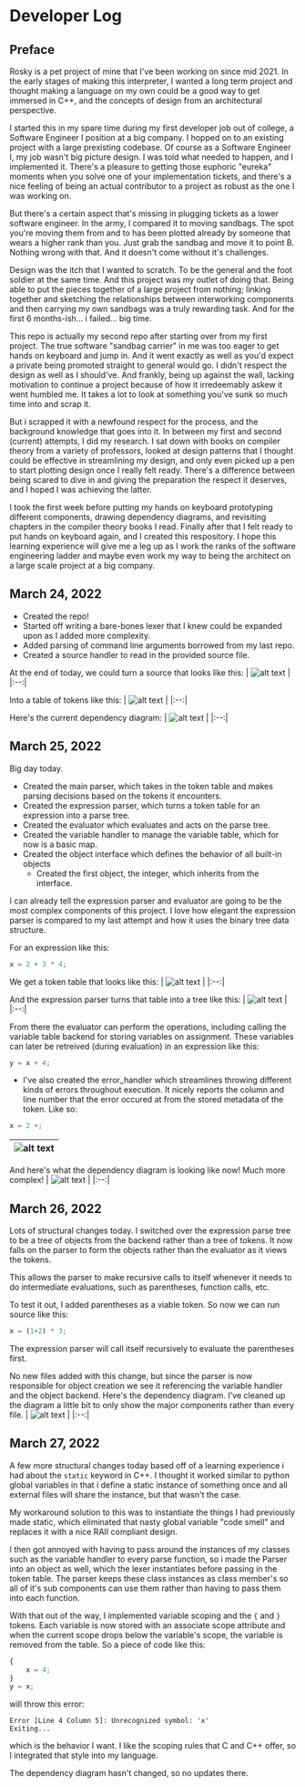 # Developer Log

## Preface

Rosky is a pet project of mine that I've been working on since mid 2021. In the early stages of making this interpreter, I wanted a long term project and thought making a language on my own could be a good way to get immersed in C++, and the concepts of design from an architectural perspective.

I started this in my spare time during my first developer job out of college, a Software Engineer I position at a big company. I hopped on to an existing project with a large prexisting codebase. Of course as a Software Engineer I, my job wasn't big picture design. I was told what needed to happen, and I implemented it. There's a pleasure to getting those euphoric "eureka" moments when you solve one of your implementation tickets, and there's a nice feeling of being an actual contributor to a project as robust as the one I was working on.

But there's a certain aspect that's missing in plugging tickets as a lower software engineer. In the army, I compared it to moving sandbags. The spot you're moving them from and to has been plotted already by someone that wears a higher rank than you. Just grab the sandbag and move it to point B. Nothing wrong with that. And it doesn't come without it's challenges.

Design was the itch that I wanted to scratch. To be the general and the foot soldier at the same time. And this project was my outlet of doing that. Being able to put the pieces together of a large project from nothing; linking together and sketching the relationships between interworking components and then carrying my own sandbags was a truly rewarding task. And for the first 6 months-ish... i failed... big time.

This repo is actually my second repo after starting over from my first project. The true software "sandbag carrier" in me was too eager to get hands on keyboard and jump in. And it went exactly as well as you'd expect a private being promoted straight to general would go. I didn't respect the design as well as I should've. And frankly, being up against the wall, lacking motivation to continue a project because of how it irredeemably askew it went humbled me. It takes a lot to look at something you've sunk so much time into and scrap it.

But i scrapped it with a newfound respect for the process, and the background knowledge that goes into it. In between my first and second (current) attempts, I did my research. I sat down with books on compiler theory from a variety of professors, looked at design patterns that I thought could be effective in streamlining my design, and only even picked up a pen to start plotting design once I really felt ready. There's a difference between being scared to dive in and giving the preparation the respect it deserves, and I hoped I was achieving the latter.

I took the first week before putting my hands on keyboard prototyping different components, drawing dependency diagrams, and revisiting chapters in the compiler theory books I read. Finally after that I felt ready to put hands on keyboard again, and I created this respository. I hope this learning experience will give me a leg up as I work the ranks of the software engineering ladder and maybe even work my way to being the architect on a large scale project at a big company.

## March 24, 2022

* Created the repo!
* Started off writing a bare-bones lexer that I knew could be expanded upon as I added more complexity.
* Added parsing of command line arguments borrowed from my last repo.
* Created a source handler to read in the provided source file.

At the end of today, we could turn a source that looks like this:
| ![alt text](https://i.imgur.com/7uFTwvI.png "Source1") |
|:--:|

Into a table of tokens like this:
| ![alt text](https://i.imgur.com/bESIgbj.png "Token Table 1") |
|:--:|

Here's the current dependency diagram:
| ![alt text](https://i.imgur.com/bjg6MZV.png "Dependency Diagram 1") |
|:--:|

## March 25, 2022

Big day today.
* Created the main parser, which takes in the token table and makes parsing decisions based on the tokens it encounters.
* Created the expression parser, which turns a token table for an expression into a parse tree.
* Created the evaluator which evaluates and acts on the parse tree.
* Created the variable handler to manage the variable table, which for now is a basic map.
* Created the object interface which defines the behavior of all built-in objects
  * Created the first object, the integer, which inherits from the interface.

I can already tell the expression parser and evaluator are going to be the most complex components of this project. I love how elegant the expression parser is compared to my last attempt and how it uses the binary tree data structure.

For an expression like this:
```python
x = 2 + 3 * 4;
```

We get a token table that looks like this:
| ![alt text](https://i.imgur.com/UEP9xXg.png "Token Table 2") |
|:--:|

And the expression parser turns that table into a tree like this:
| ![alt text](https://i.imgur.com/qyWSgKd.png "Parse Tree 1") |
|:--:|

From there the evaluator can perform the operations, including calling the variable table backend for storing variables on assignment. These variables can later be retreived (during evaluation) in an expression like this:
```python
y = x + 4;
```

* I've also created the error_handler which streamlines throwing different kinds of errors throughout execution. It nicely reports the column and line number that the error occured at from the stored metadata of the token. Like so:
```python
x = 2 +;
```

| ![alt text](https://i.imgur.com/AXLH8RU.png "Error Report 1") |
|:--:|

And here's what the dependency diagram is looking like now! Much more complex!
| ![alt text](https://i.imgur.com/Z0c6m3J.png "Dependency Diagram 2") |
|:--:|

## March 26, 2022

Lots of structural changes today. I switched over the expression parse tree to be a tree of objects from the backend rather than a tree of tokens. It now falls on the parser to form the objects rather than the evaluator as it views the tokens.

This allows the parser to make recursive calls to itself whenever it needs to do intermediate evaluations, such as parentheses, function calls, etc.

To test it out, I added parentheses as a viable token. So now we can run source like this:
```python
x = (1+2) * 3;
```

The expression parser will call itself recursively to evaluate the parentheses first.

No new files added with this change, but since the parser is now responsible for object creation we see it referencing the variable handler and the object backend. Here's the dependency diagram. I've cleaned up the diagram a little bit to only show the major components rather than every file.
| ![alt text](https://i.imgur.com/6gIiLms.png "Dependency Diagram 3") |
|:--:|

## March 27, 2022

A few more structural changes today based off of a learning experience i had about the ```static``` keyword in C++. I thought it worked similar to python global variables in that i define a static instance of something once and all external files will share the instance, but that wasn't the case.

My workaround solution to this was to instantiate the things I had previously made static, which eliminated that nasty global variable "code smell" and replaces it with a nice RAII compliant design.

I then got annoyed with having to pass around the instances of my classes such as the variable handler to every parse function, so i made the Parser into an object as well, which the lexer instantiates before passing in the token table. The parser keeps these class instances as class member's so all of it's sub components can use them rather than having to pass them into each function.

With that out of the way, I implemented variable scoping and the ```{``` and ```}``` tokens. Each variable is now stored with an associate scope attribute and when the current scope drops below the variable's scope, the variable is removed from the table. So a piece of code like this:
```python
{
    x = 4;
}
y = x;
```
will throw this error:
```
Error [Line 4 Column 5]: Unrecognized symbol: 'x'
Exiting...
```

which is the behavior I want. I like the scoping rules that C and C++ offer, so I integrated that style into my language.

The dependency diagram hasn't changed, so no updates there.
